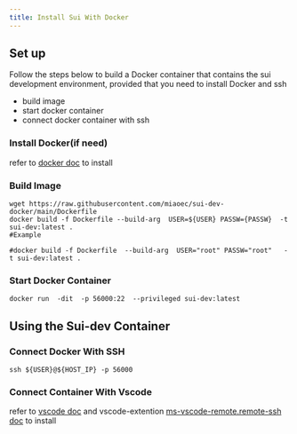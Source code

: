 ```yaml
---
title: Install Sui With Docker
---
```




## Set up
Follow the steps below to build a Docker container that contains the sui development environment, provided that you need to install Docker and ssh

* build image
* start docker container
* connect docker container with ssh

### Install Docker(if need)
refer to [docker doc](https://docs.docker.com/engine/install/) to install

### Build Image
```shell
wget https://raw.githubusercontent.com/miaoec/sui-dev-docker/main/Dockerfile
docker build -f Dockerfile --build-arg  USER=${USER} PASSW={PASSW}  -t sui-dev:latest . 
#Example

#docker build -f Dockerfile  --build-arg  USER="root" PASSW="root"   -t sui-dev:latest . 
```

### Start Docker Container
```shell
docker run  -dit  -p 56000:22  --privileged sui-dev:latest
```

## Using the Sui-dev Container
### Connect Docker With SSH
```shell
ssh ${USER}@${HOST_IP} -p 56000
```

### Connect Container With Vscode
refer to [vscode doc](https://code.visualstudio.com) and vscode-extention [ms-vscode-remote.remote-ssh doc](https://marketplace.visualstudio.com/items?itemName=ms-vscode-remote.remote-ssh)  to install
